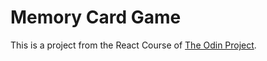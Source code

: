 # Memory Card Game

This is a project from the React Course of [The Odin Project](https://www.theodinproject.com/lessons/node-path-react-new-memory-card).

